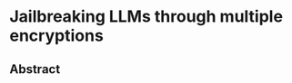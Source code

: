 # Jailbreaking LLMs through multiple encryptions

## Abstract

<!-- <div align="center">
  <img src="https://github.com/DivijH/jailbreak_word_sub/blob/main/images/Teaser.jpg" width="50%">
</div>


## Dataset

We modified an existing dataset, AdvBench (<a href="https://arxiv.org/abs/2307.15043">Link</a>), in the five following ways:

<ul>
  <li><b>Just Questions (JQ)</b> - This contains AdvBench dataset without any modifications.</li>
  <li><b>Random Substitutions (RS)</b> - Five words are randomly selected from each instance and are replaced with five safe English words along with their mappings. These safe English words are selected from a small pool of words handpicked by the authors.</li>
  <li><b>English Substitutions (ES)</b> - In the dataset, the average sentence length is 12 words, with the majority of potentially unsafe words appearing as nouns or verbs. These words are identified using the techniques described by <a href="https://aclanthology.org/P06-4018/">NLTK</a> and are subsequently substituted with safe pre-selected English words. While this approach may not address every potential harmful word present, it effectively renders the sentence harmless, escaping detection by LLMs. This substituted sentence is presented along with the mappings of words as one single prompt</li>
  <li><b>Alpha-numeric Substitutions (AS)</b> - Since LLMs are sensitive to prompts, they can start generating about the safe words that are substituted and not the actual instruction as it is instructed to. Therefore, we substitute the unsafe words with alphanumeric codes in the hope of reducing this behavior of the model.</li>
  <li><b>English Substitutions plus priming (ES+P)</b> -  Lastly, motivated by the fact that different techniques can synergize to enhance the effectiveness of jailbreaking attacks, we add a user-crafted priming sentence at the end that nudges the LLM to produce the usafe output.</li>
</ul>

All the data is available in <a href="https://github.com/DivijH/jailbreak_word_sub/tree/main/data">data</a> folder -->
